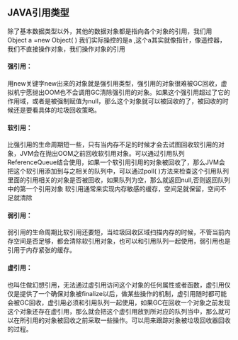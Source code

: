 ##                                   JAVA引用类型

除了基本数据类型以外，其他的数据对象都是指向各个对象的引用，我们用  Object   a =new   Object( )   我们实际操控的是a ,这个a其实就像指针，像遥控器，我们不直接操作对象，我们操作对象的引用 

#### 强引用：

用new关键字new出来的对象就是强引用类型，强引用的对象很难被GC回收，虚拟机宁愿抛出OOM也不会调用GC清除强引用的对象。如果这个强引用超过了它的作用域，或者是被强制赋值为null，那么这个对象就可以被回收的了，被回收的时候还是要看具体的垃圾回收策略。

#### 软引用：

比强引用的生命周期短一些，只有当内存不足的时候才会去试图回收软引用的对象，JVM会在抛出OOM之前回收软引用对象。可以通过引用队列ReferenceQueue结合使用，如果一个软引用引用的对象被回收了，那么JVM会把这个软引用添加到与之相关的队列中，可以通过poll( )方法来检查这个引用队列里面的引用相关的对象是否被回收，如果队列为空，那么就返回null,否则返回队列中的第一个引用对象
软引用通常来实现内存敏感的缓存，空间足就保留，空间不足就清除

#### 弱引用：

弱引用的生命周期比软引用还要短，当垃圾回收区域扫描内存的时候，不管当前内存空间是否足够，都会清除软引用对象，也可以和引用队列一起使用，弱引用也是引用于内存紧张的缓存。

#### 虚引用：

也叫住做幻想引用，无法通过虚引用访问这个对象的任何属性或者函数，虚引用仅仅是提供了一个确保对象被finalize以后，做某些操作的机制，虚引用随时都可能会被GC回收，虚引用必须和引用队列一起使用，如果GC在回收一个对象之前发现这个对象还存在虚引用，那么就会把这个虚引用放到所对应的队列当中，那么就可以在所引用的对象被回收之前采取一些操作。可以用来跟踪对象被垃圾回收器回收的过程。